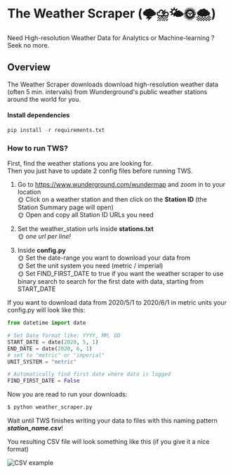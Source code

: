 # The Weather Scraper (🌩⛈🌤🌞🌨)
Need High-resolution Weather Data for Analytics or Machine-learning ? Seek no more.

## Overview
The Weather Scraper downloads download high-resolution weather data (often 5 min. intervals) from Wunderground's public weather stations around the world for you.

#### Install dependencies
```python
pip install -r requirements.txt
```

### How to run TWS?
First, find  the weather stations you are looking for.  
Then you just have to update 2 config files before running TWS. 

1. Go to https://www.wunderground.com/wundermap and zoom in to your location  
    🌞 Click on a weather station and then click on the **Station ID**  (the Station Summary page will open)  
    🌞 Open and copy all Station ID URLs you need  

2. Set the weather_station urls inside **stations.txt**  
    🌞 *one url per line!*  

3. Inside **config.py**  
    🌞 Set the date-range you want to download your data from  
    🌞 Set the unit system you need (metric / imperial)  
    🌞 Set FIND_FIRST_DATE to true if you want the weather scraper to use binary search to search for the first date with data, starting from START_DATE  

If you want to download data from 2020/5/1 to 2020/6/1 in metric units your config.py will look like this:
```python
from datetime import date

# Set Date format like: YYYY, MM, DD
START_DATE = date(2020, 5, 1)
END_DATE = date(2020, 6, 1)
# set to "metric" or "imperial"
UNIT_SYSTEM = "metric"

# Automatically find first date where data is logged
FIND_FIRST_DATE = False
```

Now you are read to run your downloads:
```sh
$ python weather_scraper.py
```
Wait until TWS finishes writing your data to files with this naming pattern ***station_name.csv***!  

You resulting CSV file will look something like this (if you give it a nice format)  

![CSV example](https://raw.githubusercontent.com/Karlheinzniebuhr/the-weather-scraper/master/resources/csv.JPG)
